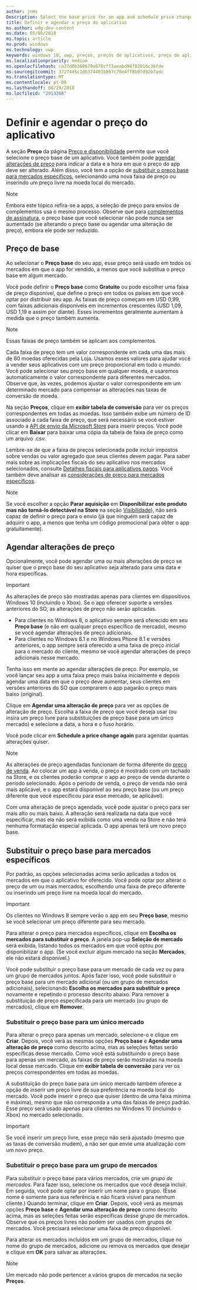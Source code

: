 ```yaml
---
author: jnHs
Description: Select the base price for an app and schedule price changes. You can also customize these options for specific markets.
title: Definir e agendar o preço do aplicativo
ms.author: wdg-dev-content
ms.date: 05/08/2018
ms.topic: article
ms.prod: windows
ms.technology: uwp
keywords: windows 10, uwp, preços, preços de aplicativos, preço do aplicativo, vender aplicativos, alteração de preço, preço personalizado, preço, custo, substituir preço base, preço livre, livre
ms.localizationpriority: medium
ms.openlocfilehash: ca37d0b360679a878cff3aeabd96f82016c36fde
ms.sourcegitcommit: 3727445c1d6374401b867c78e4ff8b07d92b7adc
ms.translationtype: MT
ms.contentlocale: pt-BR
ms.lasthandoff: 08/29/2018
ms.locfileid: "2913268"
---
```

# <a name="set-and-schedule-app-pricing"></a>Definir e agendar o preço do aplicativo

A seção **Preço** da página [Preço e disponibilidade](set-app-pricing-and-availability.md) permite que você selecione o preço base de um aplicativo. Você também pode [agendar alterações de preço](#schedule-price-changes) para indicar a data e a hora em que o preço do app deve ser alterado. Além disso, você tem a opção de [substituir o preço base para mercados específicos](#override-base-price-for-specific-markets), selecionando uma nova faixa de preço ou inserindo um preço livre na moeda local do mercado.

> [!NOTE]
> Embora este tópico refira-se a apps, a seleção de preço para envios de complementos usa o mesmo processo. Observe que para [complementos de assinatura](../monetize/enable-subscription-add-ons-for-your-app.md), o preço base que você selecionar não pode nunca ser aumentado (se alterando o preço base ou agendar uma alteração de preço), embora ele pode ser reduzido.

## <a name="base-price"></a>Preço de base

Ao selecionar o **Preço base** do seu app, esse preço será usado em todos os mercados em que o app for vendido, a menos que você substitua o preço base em algum mercado.

Você pode definir o **Preço base** como **Gratuito** ou pode escolher uma faixa de preço disponível, que define o preço em todos os países em que você optar por distribuir seu app. As faixas de preço começam em USD 0,99, com faixas adicionais disponíveis em incrementos crescentes (USD 1,09, USD 1,19 e assim por diante). Esses incrementos geralmente aumentam à medida que o preço também aumenta. 

> [!NOTE]
> Essas faixas de preço também se aplicam aos complementos. 

Cada faixa de preço tem um valor correspondente em cada uma das mais de 60 moedas oferecidas pela Loja. Usamos esses valores para ajudar você a vender seus aplicativos com um preço proporcional em todo o mundo. Você pode selecionar seu preço base em qualquer moeda, e usaremos automaticamente o valor correspondente para diferentes mercados. Observe que, às vezes, podemos ajustar o valor correspondente em um determinado mercado para compensar as alterações nas taxas de conversão de moeda.

Na seção **Preços**, clique em **exibir tabela de conversão** para ver os preços correspondentes em todas as moedas. Isso também exibe um número de ID associado a cada faixa de preço, que será necessário se você estiver usando a [API de envio da Microsoft Store](../monetize/manage-app-submissions.md#price-tiers) para inserir preços. Você pode clicar em **Baixar** para baixar uma cópia da tabela de faixa de preço como um arquivo .csv.

Lembre-se de que a faixa de preços selecionada pode incluir impostos sobre vendas ou valor agregado que seus clientes devem pagar. Para saber mais sobre as implicações fiscais do seu aplicativo nos mercados selecionados, consulte [Detalhes fiscais para aplicativos pagos](tax-details-for-paid-apps.md). Você também deve analisar as [considerações de preço para mercados específicos](define-pricing-and-market-selection.md#price-considerations-for-specific-markets).

> [!NOTE]
> Se você escolher a opção **Parar aquisição** em **Disponibilizar este produto mas não torná-lo detectável na Store** na seção [Visibilidade](choose-visibility-options.md#discoverability)), não será capaz de definir o preço para o envio (já que ninguém será capaz de adquirir o app, a menos que tenha um código promocional para obter o app gratuitamente).

## <a name="schedule-price-changes"></a>Agendar alterações de preço

Opcionalmente, você pode agendar uma ou mais alterações de preço se quiser que o preço base do seu aplicativo seja alterado para uma data e hora específicas. 

> [!IMPORTANT]
> As alterações de preço são mostradas apenas para clientes em dispositivos Windows 10 (incluindo o Xbox). Se o app oferecer suporte a versões anteriores do SO, as alterações de preço não serão aplicadas. 
>
> - Para clientes no Windows 8, o aplicativo sempre será oferecido em seu **Preço base** (e não em qualquer preço específico de mercado), mesmo se você agendar alterações de preço adicionais. 
> - Para clientes no Windows 8.1 e no Windows Phone 8.1 e versões anteriores, o app sempre será oferecido a uma faixa de preço inicial para o mercado do cliente, mesmo se você agendar alterações de preço adicionais nesse mercado.
> 
> Tenha isso em mente ao agendar alterações de preço. Por exemplo, se você lançar seu app a uma faixa preço mais baixa inicialmente e depois agendar uma data em que o preço deve aumentar, seus clientes em versões anteriores do SO que comprarem o app pagarão o preço mais baixo (original).

Clique em **Agendar uma alteração de preço** para ver as opções de alteração de preço. Escolha a faixa de preço que você deseja usar (ou insira um preço livre para substituições de preço base para um único mercado) e selecione a data, a hora e o fuso horário.

Você pode clicar em **Schedule a price change again** para agendar quantas alterações quiser.

> [!NOTE]
> As alterações de preço agendadas funcionam de forma diferente do [preço de venda](put-apps-and-add-ons-on-sale.md). Ao colocar um app à venda, o preço é mostrado com um tachado na Store, e os clientes poderão comprar o app ao preço de venda durante o período selecionado. Após o período de venda, o preço de venda não será mais aplicável, e o app estará disponível ao seu preço base (ou um preço diferente que você especificou para esse mercado, se aplicável).
>
> Com uma alteração de preço agendada, você pode ajustar o preço para ser mais alto ou mais baixo. A alteração será realizada na data que você especificar, mas ela não será exibida como uma venda na Store e não terá nenhuma formatação especial aplicada. O app apenas terá um novo preço base. 


## <a name="override-base-price-for-specific-markets"></a>Substituir o preço base para mercados específicos

Por padrão, as opções selecionadas acima serão aplicadas a todos os mercados em que o aplicativo for oferecido. Você pode optar por alterar o preço de um ou mais mercados, escolhendo uma faixa de preço diferente ou inserindo um preço livre na moeda local do mercado.

> [!IMPORTANT]
> Os clientes no Windows 8 sempre verão o app em seu **Preço base**, mesmo se você selecionar um preço diferente para seu mercado.

Para alterar o preço para mercados específicos, clique em **Escolha os mercados para substituir o preço**. A janela pop-up **Seleção de mercado** será exibida, listando todos os mercados em que você optou por disponibilizar o app. (Se você excluir algum mercado na seção **Mercados**, ele não estará disponível.) 

Você pode substituir o preço base para um mercado de cada vez ou para um grupo de mercados juntos. Após fazer isso, você pode substituir o preço base para um mercado adicional (ou um grupo de mercados adicionais), selecionando **Escolha os mercados para substituir o preço** novamente e repetindo o processo descrito abaixo. Para remover a substituição de preço especificada para um mercado (ou grupo de mercados), clique em **Remover**.


### <a name="override-the-base-price-for-a-single-market"></a>Substituir o preço base para um único mercado

Para alterar o preço para apenas um mercado, selecione-o e clique em **Criar**. Depois, você verá as mesmas opções **Preço base** e **Agendar uma alteração de preço** como descrito acima, mas as seleções feitas serão específicas desse mercado. Como você está substituindo o preço base para apenas um mercado, as faixas de preço serão mostradas na moeda local desse mercado. Clique em **exibir tabela de conversão** para ver os preços correspondentes em todas as moedas. 

A substituição do preço base para um único mercado também oferece a opção de inserir um preço livre de sua preferência na moeda local do mercado. Você pode inserir o preço que quiser (dentro de uma faixa mínima e máxima), mesmo que não corresponda a uma das faixas de preço padrão. Esse preço será usado apenas para clientes no Windows 10 (incluindo o Xbox) no mercado selecionado. 

> [!IMPORTANT]
> Se você inserir um preço livre, esse preço não será ajustado (mesmo que as taxas de conversão mudem), a não ser que envie uma atualização com um novo preço. 

### <a name="override-the-base-price-for-a-market-group"></a>Substituir o preço base para um grupo de mercados

Para substituir o preço base para vários mercados, crie um *grupo de mercados*. Para fazer isso, selecione os mercados que você deseja incluir. Em seguida, você pode optar por inserir um nome para o grupo. (Esse nome é somente para sua referência e não ficará visível para nenhum cliente.) Quando terminar, clique em **Criar**. Depois, você verá as mesmas opções **Preço base** e **Agendar uma alteração de preço** como descrito acima, mas as seleções feitas serão específicas desse grupo de mercados. Observe que os preços livres não podem ser usados com grupos de mercados. Você precisará selecionar uma faixa de preço disponível.

Para alterar os mercados incluídos em um grupo de mercados, clique no nome do grupo de mercados, adicione ou remova os mercados que desejar e clique em **OK** para salvar as alterações. 

> [!NOTE]
> Um mercado não pode pertencer a vários grupos de mercados na seção **Preços**.





